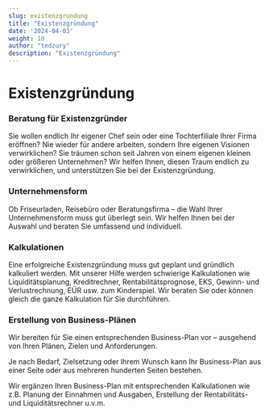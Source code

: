 ```yaml
---
slug: existenzgrundung
title: "Existenzgründung"
date: '2024-04-03'
weight: 10
author: "tedzury"
description: "Existenzgründung"
---
```


# Existenzgründung

### Beratung für Existenzgründer

Sie wollen endlich Ihr eigener Chef sein oder eine Tochterfiliale Ihrer Firma eröffnen?
Nie wieder für andere arbeiten, sondern Ihre eigenen Visionen verwirklichen? Sie träumen
schon seit Jahren von einem eigenen kleinen oder größeren Unternehmen? Wir helfen Ihnen,
diesen Traum endlich zu verwirklichen, und unterstützen Sie bei der Existenzgründung.

### Unternehmensform

Ob Friseurladen, Reisebüro oder Beratungsfirma – die Wahl Ihrer Unternehmensform muss gut
überlegt sein. Wir helfen Ihnen bei der Auswahl und beraten Sie umfassend und individuell.

### Kalkulationen

Eine erfolgreiche Existenzgründung muss gut geplant und gründlich kalkuliert werden. Mit
unserer Hilfe werden schwierige Kalkulationen wie Liquiditätsplanung, Kreditrechner,
Rentabilitätsprognose, EKS, Gewinn- und Verlustrechnung, EÜR usw. zum Kinderspiel. Wir
beraten Sie oder können gleich die ganze Kalkulation für Sie durchführen.

### Erstellung von Business-Plänen

Wir bereiten für Sie einen entsprechenden Business-Plan vor – ausgehend von Ihren Plänen,
Zielen und Anforderungen.

Je nach Bedarf, Zielsetzung oder Ihrem Wunsch kann Ihr Business-Plan aus einer Seite oder
aus mehreren hunderten Seiten bestehen.

Wir ergänzen Ihren Business-Plan mit entsprechenden Kalkulationen wie z.B. Planung der
Einnahmen und Ausgaben, Erstellung der Rentabilitäts- und Liquiditätsrechner u.v.m.
